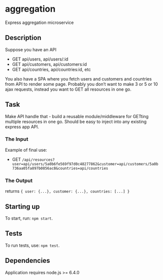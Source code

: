 # aggregation
Express aggregation microservice

## Description
Suppose you have an API
- GET api/users, api/users/:id
- GET api/customers, api/customers:id
- GET api/countries, api/countries:id, etc

You also have a SPA where you fetch users and customers and countries from API to render some page.  Probably you don’t want to make 3 or 5 or 10 ajax requests, instead you want to GET all resources in one go.

## Task
Make API handle that - build a reusable module/middleware for GETting multiple resources in one go. Should be easy to inject into any existing express app API.

### The​ ​Input
Example of final use:
- GET `/api/resources?user=api/users/5a0b6fe569f97d0c48277862&customer=api/customers/5a0b736aa05fa897b0856ac8&countries=api/countries`

### The​ ​Output
returns `{ user: {...}, customer: {...}, countries: [...] }`

## Starting up
To start, run: `npm start`.

## Tests
To run tests, use: `npm test`.

## Dependencies
Application requires node.js >= 6.4.0
